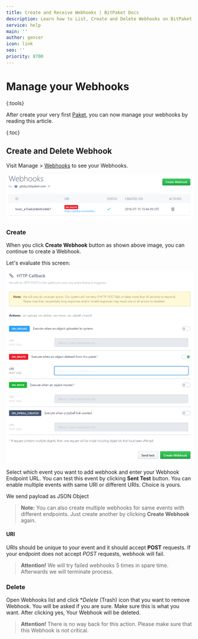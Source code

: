 ```yaml
---
title: Create and Receive Webhooks | BitPaket Docs
description: Learn how to List, Create and Delete Webhooks on BitPaket
service: help
main: ''
author: gencer
icon: link
seo: ''
priority: 8700
---
```


# Manage your Webhooks
{:tools}

After create your very first [Paket](https://www.bitpaket.com/pakets), you can now manage your webhooks by reading this article.

{:toc}

## Create and Delete Webhook

Visit Manage > [Webhooks](https://www.bitpaket.com/paket/webhooks) to see your Webhooks.

![webhooks](./images/webhook_list.png)

### Create

When you click **Create Webhook** button as shown above image, you can continue to create a Webhook.

Let's evaluate this screen:

![Webhook_Create](./images/webhook.png)

Select which event you want to add webhook and enter your Webhook Endpoint URL. You can test this event by clicking **Sent Test** button. You can enable multiple events with same URI or different URIs. Choice is yours.

We send payload as JSON Object

> **Note:** You can also create multiple webhooks for same events with different endpoints. Just create another by clicking **Create Webhook** again.

#### URI

URIs should be unique to your event and it should accept **POST** requests. If your endpoint does not accept *POST* requests, webhook will fail.

> **Attention!** We will try failed webhooks 5 times in spare time. Afterwards we will terminate process.

### Delete

Open Webhooks list and click **Delete* (Trash) icon that you want to remove Webhook. You will be asked if you are sure. Make sure this is what you want. After clicking yes, Your Webhook will be deleted.

> **Attention!** There is no way back for this action. Please make sure that this Webhook is not critical.
